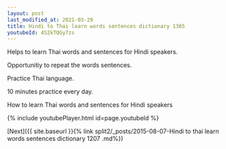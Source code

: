 ```yaml
---
layout: post
last_modified_at: 2021-03-29
title: Hindi to Thai learn words sentences dictionary 1365 
youtubeId: 4S2kTQGy7zs
---
```

 
 
Helps to learn Thai words and sentences for Hindi speakers.

Opportunitiy to repeat the words sentences. 

Practice Thai language. 
 
10 minutes practice every day. 
 
How to learn Thai words and sentences for Hindi speakers 
 
{% include youtubePlayer.html id=page.youtubeId %}
 
 
[Next]({{ site.baseurl }}{% link  split2/_posts/2015-08-07-Hindi to thai learn words sentences dictionary 1207 .md%})
 
